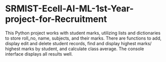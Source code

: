 # SRMIST-Ecell-AI-ML-1st-Year-project-for-Recruitment
This Python project works with student marks, utilizing lists and dictionaries to store roll_no, name, subjects, and their marks. There are functions to add, display edit and delete student records, find and display highest marks/ highest marks by student, and calculate class average. The console interface displays all results well.
